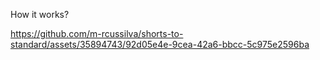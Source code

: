 How it works?

https://github.com/m-rcussilva/shorts-to-standard/assets/35894743/92d05e4e-9cea-42a6-bbcc-5c975e2596ba
